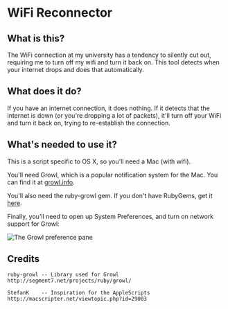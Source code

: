 WiFi Reconnector
=================

What is this?
-----------------

The WiFi connection at my university has a tendency to silently cut out, requiring me to turn off my wifi and turn it back on. This tool detects when your internet drops and does that automatically.

What does it do?
-----------------

If you have an internet connection, it does nothing. If it detects that the internet is down (or you're dropping a lot of packets), it'll turn off your WiFi and turn it back on, trying to re-establish the connection.

What's needed to use it?
-----------------

This is a script specific to OS X, so you'll need a Mac (with wifi). 

You'll need Growl, which is a popular notification system for the Mac. You can find it at [growl.info](http://growl.info).

You'll also need the ruby-growl gem. If you don't have RubyGems, get it [here](http://rubygems.org/pages/download).

Finally, you'll need to open up System Preferences, and turn on network support for Growl:

![The Growl preference pane](http://img.skitch.com/20100717-deu4p3xgiiat89jnrwqdixicuf.png)

Credits
----------------

    ruby-growl -- Library used for Growl               http://segment7.net/projects/ruby/growl/
    
    StefanK    -- Inspiration for the AppleScripts     http://macscripter.net/viewtopic.php?id=29003


